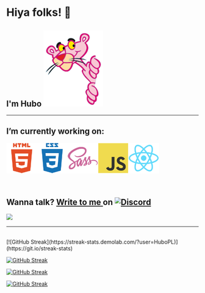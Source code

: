 <h1> Hiya folks! 🤘 </h1>

<h2> I'm Hubo <img src="https://github.com/HubiBubi23/HubiBubi23/blob/main/pantera-rosa-seeklogo.com.svg" alt="Hubo Profile Picture" height="200"></h2>

<!-- <p>I'm on the roadmap to becoming a Frontend Developer</p> -->
<!-- <p>Then I will embark on the path to becoming a Full Stack Dev ☺</p> -->
<!-- <sup>Will I succeed and persevere? Time will tell.</sup> -->



<hr>


## I’m currently working on:

<img src="https://github.com/devicons/devicon/raw/master/icons/html5/html5-plain-wordmark.svg" alt="HTML5" width="80" height="80"><img src="https://github.com/devicons/devicon/raw/master/icons/css3/css3-plain-wordmark.svg" alt="CSS3" width="80" height="80"><img src="https://github.com/devicons/devicon/raw/master/icons/sass/sass-original.svg" alt="Sass" width="80" height="80"><img src="https://github.com/devicons/devicon/raw/master/icons/javascript/javascript-original.svg" alt="JavaScript" width="80" height="80"><img src="https://github.com/devicons/devicon/blob/master/icons/react/react-original.svg" alt="HTML5" width="80" height="80">


<br>

## Wanna talk? <a href="https://discord.com/users/328176942815903744"  target="_blank">Write to me </a>  on   <a href="https://discord.com/users/328176942815903744" target="_blank"><img src="https://assets-global.website-files.com/6257adef93867e50d84d30e2/636e0b5061df29d55a92d945_full_logo_blurple_RGB.svg" alt="Discord" width="140"></a> 

<a href="https://discord.com/users/328176942815903744" target="_blank">![](https://dcbadge.vercel.app/api/shield/328176942815903744?theme=discord-inverted)</a>

<hr>
<br>
[![GitHub Streak](https://streak-stats.demolab.com/?user=HuboPL)](https://git.io/streak-stats)

[![GitHub Streak](https://streak-stats.demolab.com?user=HuboPL&theme=tokyonight&hide_border=true&date_format=j%20M%5B%20Y%5D)](https://git.io/streak-stats)

[![GitHub Streak](https://streak-stats.demolab.com?user=HuboPL&theme=tokyonight)](https://git.io/streak-stats)

<a href="https://git.io/streak-stats"><img src="https://streak-stats.demolab.com?user=HuboPL&theme=tokyonight" alt="GitHub Streak" /></a>
